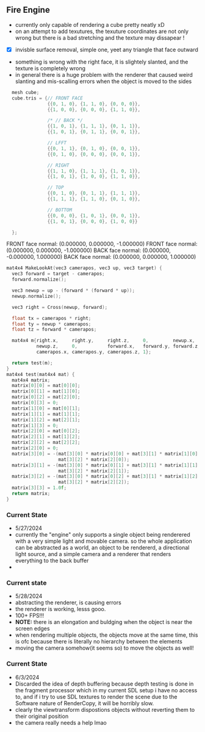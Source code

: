 ## Fire Engine 
- currently only capable of rendering a cube pretty neatly xD 
- on an attempt to add texutures, the texuture coordinates are not only wrong but there is a bad stretching and 
the texture may dissapear ! 
- [X] invisble surface removal, simple one, yeet any triangle that face outward 
- something is wrong with the right face, it is slightely slanted, and the texture is completely wrong 
- in general there is a huge problem with the renderer that caused weird slanting and mis-scalling errors when the object is moved to the sides
``` cpp 
  mesh cube;
  cube.tris = {// FRONT FACE
               {{0, 1, 0}, {1, 1, 0}, {0, 0, 0}},
               {{1, 0, 0}, {0, 0, 0}, {1, 1, 0}},

               /* // BACK */
               {{1, 0, 1}, {1, 1, 1}, {0, 1, 1}},
               {{1, 0, 1}, {0, 1, 1}, {0, 0, 1}},

               // LFFT
               {{0, 1, 1}, {0, 1, 0}, {0, 0, 1}},
               {{0, 1, 0}, {0, 0, 0}, {0, 0, 1}},

               // RIGHT
               {{1, 1, 0}, {1, 1, 1}, {1, 0, 1}},
               {{1, 0, 1}, {1, 0, 0}, {1, 1, 0}},

               // TOP
               {{0, 1, 0}, {0, 1, 1}, {1, 1, 1}},
               {{1, 1, 1}, {1, 1, 0}, {0, 1, 0}},

               // BOTTOM
               {{0, 0, 0}, {1, 0, 1}, {0, 0, 1}},
               {{1, 0, 1}, {0, 0, 0}, {1, 0, 0}}

  };
```
FRONT face normal: (0.000000, 0.000000, -1.000000)
FRONT face normal: (0.000000, 0.000000, -1.000000)
BACK face normal: (0.000000, -0.000000, 1.000000)
BACK face normal: (0.000000, 0.000000, 1.000000)



``` cpp 
mat4x4 MakeLookAt(vec3 camerapos, vec3 up, vec3 target) {
  vec3 forward = target - camerapos;
  forward.normalize();

  vec3 newup = up - (forward * (forward * up));
  newup.normalize();

  vec3 right = Cross(newup, forward);

  float tx = camerapos * right;
  float ty = newup * camerapos;
  float tz = forward * camerapos;

  mat4x4 m{right.x,     right.y,     right.z,     0,         newup.x,   newup.y,
           newup.z,     0,           forward.x,   forward.y, forward.z, 0,
           camerapos.x, camerapos.y, camerapos.z, 1};

  return test(m);
}
mat4x4 test(mat4x4 mat) {
  mat4x4 matrix;
  matrix[0][0] = mat[0][0];
  matrix[0][1] = mat[1][0];
  matrix[0][2] = mat[2][0];
  matrix[0][3] = 0;
  matrix[1][0] = mat[0][1];
  matrix[1][1] = mat[1][1];
  matrix[1][2] = mat[2][1];
  matrix[1][3] = 0;
  matrix[2][0] = mat[0][2];
  matrix[2][1] = mat[1][2];
  matrix[2][2] = mat[2][2];
  matrix[2][0] = 0;
  matrix[3][0] = -(mat[3][0] * matrix[0][0] + mat[3][1] * matrix[1][0] +
                   mat[3][2] * matrix[2][0]);
  matrix[3][1] = -(mat[3][0] * matrix[0][1] + mat[3][1] * matrix[1][1] +
                   mat[3][2] * matrix[2][1]);
  matrix[3][2] = -(mat[3][0] * matrix[0][2] + mat[3][1] * matrix[1][2] +
                   mat[3][2] * matrix[2][2]);
  matrix[3][3] = 1.0f;
  return matrix;
}

```


### Current State
- 5/27/2024
- currently the "engine" only supports a single object being renderered with a very simple light and movable camera. 
so the whole application can be abstracted as a world, an object to be rendererd, a directional light source, and a simple camera and a renderer that renders everything to the back buffer
- 


### Current state

- 5/28/2024
- abstracting the renderer, is causing errors
- the renderer is working, lesss gooo. 
- 100+ FPS!!!
- **NOTE:** there is an elongation and buldging when the object is near the screen edges 
- when rendering multiple objects, the objects move at the same time, this is ofc because there is literally no hierarchy  between the elements 
- moving the camera somehow(it seems so) to move the objects as well!
### Current State 
- 6/3/2024 
- Discarded the idea of depth buffering because depth testing is done in the fragment processor which in my current SDL setup i have no access to, and if i try to use SDL textures to render the scene due to the Software nature of RenderCopy, it will be horribly slow.
- clearly the viewtransform dispostions objects without reverting them to their original position
- the camera really needs a help lmao


